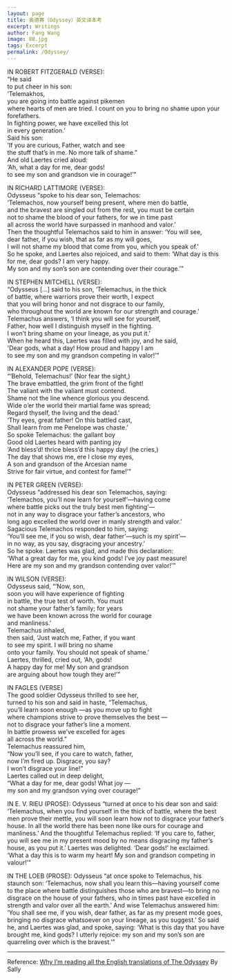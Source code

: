```yaml
---
layout: page
title: 奥德赛（Odyssey）英文译本考
excerpt: Writings
author: Fang Wang
image: 88.jpg
tags: Excerpt
permalink: /Odyssey/
---
```


IN ROBERT FITZGERALD (VERSE):    
“He said     
to put cheer in his son:    
‘Telemakhos,     
you are going into battle against pikemen     
where hearts of men are tried. I count on you to bring no shame upon your forefathers.     
In fighting power, we have excelled this lot     
in every generation.’    
Said his son:    
’If you are curious, Father, watch and see         
the stuff that’s in me. No more talk of shame.”    
And old Laertes cried aloud:    
‘Ah, what a day for me, dear gods!    
to see my son and grandson vie in courage!’”    


IN RICHARD LATTIMORE (VERSE):    
Odysseus “spoke to his dear son, Telemachos:     
‘Telemachos, now yourself being present, where men do battle,     
and the bravest are singled out from the rest, you must be certain     
not to shame the blood of your fathers, for we in time past     
all across the world have surpassed in manhood and valor.’    
Then the thoughtful Telemachos said to him in answer: ‘You will see,     
dear father, if you wish, that as far as my will goes,     
I will not shame my blood that come from you, which you speak of.’    
So he spoke, and Laertes also rejoiced, and said to them: ‘What day is this for me, dear gods? I am very happy.     
My son and my son’s son are contending over their courage.’”    


IN STEPHEN MITCHELL (VERSE):    
“Odysseus […] said to his son, ‘Telemachus, in the thick     
of battle, where warriors prove their worth, I expect     
that you will bring honor and not disgrace to our family,     
who throughout the world are known for our strength and courage.’    
Telemachus answers, ‘I think you will see for yourself,     
Father, how well I distinguish myself in the fighting.     
I won’t bring shame on your lineage, as you put it.’    
When he heard this, Laertes was filled with joy, and he said,     
'Dear gods, what a day! How proud and happy I am     
to see my son and my grandson competing in valor!’”


IN ALEXANDER POPE (VERSE):    
“‘Behold, Telemachus!’ (Nor fear the sight,)     
The brave embattled, the grim front of the fight!     
The valiant with the valiant must contend.     
Shame not the line whence glorious you descend.     
Wide o’er the world their martial fame was spread;      
Regard thyself, the living and the dead.’    
‘Thy eyes, great father! On this battled cast,     
Shall learn from me Penelope was chaste.’     
So spoke Telemachus: the gallant boy     
Good old Laertes heard with panting joy    
‘And bless’d! thrice bless’d this happy day! (he cries,)     
The day that shows me, ere I close my eyes,     
A son and grandson of the Arcesian name     
Strive for fair virtue, and contest for fame!’”    


IN PETER GREEN (VERSE):    
Odysseus “addressed his dear son Telemachos, saying:     
‘Telemachos, you’ll now learn for yourself’—having come     
where battle picks out the truly best men fighting’—     
not in any way to disgrace your father’s ancestors, who     
long ago excelled the world over in manly strength and valor.’    
Sagacious Telemachos responded to him, saying:     
‘You’ll see me, if you so wish, dear father’—such is my spirit’—     
in no way, as you say, disgracing your ancestry.’    
So he spoke. Laertes was glad, and made this declaration:     
‘What a great day for me, you kind gods! I’ve joy past measure!    
Here are my son and my grandson contending over valor!'”    


IN WILSON (VERSE):    
Odysseus said, “‘Now, son,     
soon you will have experience of fighting     
in battle, the true test of worth. You must     
not shame your father’s family; for years     
we have been known across the world for courage     
and manliness.’    
Telemachus inhaled,     
then said, ‘Just watch me, Father, if you want    
to see my spirit. I will bring no shame     
onto your family. You should not speak of shame.’    
Laertes, thrilled, cried out, ‘Ah, gods!     
A happy day for me! My son and grandson     
are arguing about how tough they are!’”    


IN FAGLES (VERSE)    
The good soldier Odysseus thrilled to see her,        
turned to his son and said in haste, “Telemachus,    
you’ll learn soon enough —as you move up to fight    
where champions strive to prove themselves the best —    
not to disgrace your father’s line a moment.    
In battle prowess we’ve excelled for ages    
all across the world.”    
Telemachus reassured him,    
“Now you’ll see, if you care to watch, father,    
now I’m fired up. Disgrace, you say?    
I won’t disgrace your line!”    
Laertes called out in deep delight,    
“What a day for me, dear gods! What joy —    
my son and my grandson vying over courage!”


IN E. V. RIEU (PROSE):
Odysseus “turned at once to his dear son and said: ‘Telemachus, when you find yourself in the thick of battle, where the best men prove their mettle, you will soon learn how not to disgrace your father’s house. In all the world there has been none like ours for courage and manliness.’
And the thoughtful Telemachus replied: ‘If you care to, father, you will see me in my present mood by no means disgracing my father’s house, as you put it.’
Laertes was delighted. ‘Dear gods!’ he exclaimed. ‘What a day this is to warm my heart! My son and grandson competing in valour!’”


IN THE LOEB (PROSE):
Odysseus “at once spoke to Telemachus, his staunch son:
‘Telemachus, now shall you learn this—having yourself come to the place where battle distinguishes those who are bravest—to bring no disgrace on the house of your fathers, who in times past have excelled in strength and valor over all the earth.’
And wise Telemachus answered him: ‘You shall see me, if you wish, dear father, as far as my present mode goes, bringing no disgrace whatsoever on your lineage, as you suggest.’
So said he, and Laertes was glad, and spoke, saying:
‘What is this day that you have brought me, kind gods? I utterly rejoice: my son and my son’s son are quarreling over which is the bravest.’”

****
Reference: [Why I’m reading all the English translations of The Odyssey](http://sallyallenbooks.com/2018/05/reading-translation-odyssey/) By Sally
